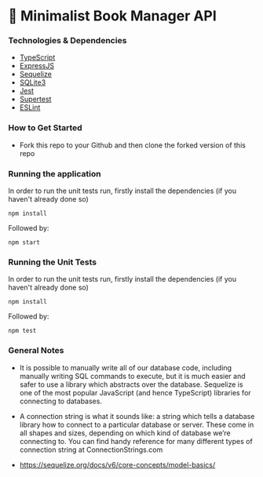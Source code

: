 # 📖 Minimalist Book Manager API

### Technologies & Dependencies

-   [TypeScript](https://www.typescriptlang.org/)
-   [ExpressJS](https://expressjs.com/)
-   [Sequelize](https://sequelize.org/)
-   [SQLite3](https://www.npmjs.com/package/sqlite3)
-   [Jest](https://jestjs.io/)
-   [Supertest](https://www.npmjs.com/package/supertest)
-   [ESLint](https://eslint.org/)

### How to Get Started

-   Fork this repo to your Github and then clone the forked version of this repo

### Running the application

In order to run the unit tests run, firstly install the dependencies (if you haven't already done so)

```
npm install
```

Followed by:

```
npm start
```

### Running the Unit Tests

In order to run the unit tests run, firstly install the dependencies (if you haven't already done so)

```
npm install
```

Followed by:

```
npm test
```

### General Notes

- It is possible to manually write all of our database code, including manually writing SQL commands to execute, but it is
much easier and safer to use a library which abstracts over the database. Sequelize is one of the most popular JavaScript (and hence TypeScript) libraries for connecting to databases.

- A connection string is what it sounds like: a string which tells a database library how to connect to a particular database or server. These come in all shapes and sizes, depending on which kind of database we’re connecting to. You can find handy reference for many different types of connection string at ConnectionStrings.com

- https://sequelize.org/docs/v6/core-concepts/model-basics/


